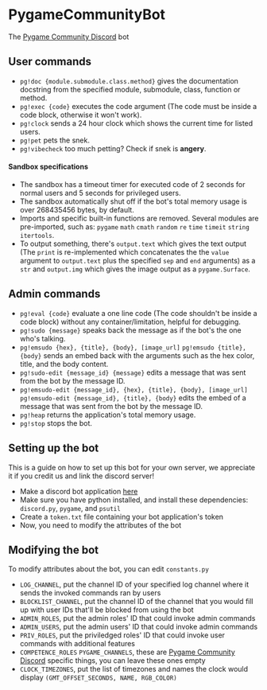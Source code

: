 # PygameCommunityBot
The [Pygame Community Discord](https://discord.gg/kD2Qq9tbKm) bot

## User commands
- `pg!doc {module.submodule.class.method}` gives the documentation docstring from the specified module, submodule, class, function or method.
- `pg!exec {code}` executes the code argument (The code must be inside a code block, otherwise it won't work).
- `pg!clock` sends a 24 hour clock which shows the current time for listed users.
- `pg!pet` pets the snek.
- `pg!vibecheck` too much petting? Check if snek is **angery**.

#### Sandbox specifications
- The sandbox has a timeout timer for executed code of 2 seconds for normal users and 5 seconds for privileged users.
- The sandbox automatically shut off if the bot's total memory usage is over 268435456 bytes, by default.
- Imports and specific built-in functions are removed. Several modules are pre-imported, such as: `pygame` `math` `cmath` `random` `re` `time` `timeit` `string` `itertools`.
- To output something, there's `output.text` which gives the text output (The `print` is re-implemented which concatenates the the `value` argument to `output.text` plus the specified `sep` and `end` arguments) as a `str` and `output.img` which gives the image output as a `pygame.Surface`.

## Admin commands
- `pg!eval {code}` evaluate a one line code (The code shouldn't be inside a code block) without any container/limitation, helpful for debugging.
- `pg!sudo {message}` speaks back the message as if the bot's the one who's talking.
- `pg!emsudo {hex}, {title}, {body}, [image_url]` `pg!emsudo {title}, {body}` sends an embed back with the arguments such as the hex color, title, and the body content.
- `pg!sudo-edit {message_id} {message}` edits a message that was sent from the bot by the message ID.
- `pg!emsudo-edit {message_id}, {hex}, {title}, {body}, [image_url]` `pg!emsudo-edit {message_id}, {title}, {body}` edits the embed of a message that was sent from the bot by the message ID.
- `pg!heap` returns the application's total memory usage.
- `pg!stop` stops the bot.


## Setting up the bot
This is a guide on how to set up this bot for your own server, we appreciate it if you credit us and link the discord server!
- Make a discord bot application [here](https://discord.com/developers/applications)
- Make sure you have python installed, and install these dependencies: `discord.py`, `pygame`, and `psutil`
- Create a `token.txt` file containing your bot application's token
- Now, you need to modify the attributes of the bot

## Modifying the bot
To modify attributes about the bot, you can edit `constants.py`
- `LOG_CHANNEL`, put the channel ID of your specified log channel where it sends the invoked commands ran by users
- `BLOCKLIST_CHANNEL`, put the channel ID of the channel that you would fill up with user IDs that'll be blocked from using the bot
- `ADMIN_ROLES`, put the admin roles' ID that could invoke admin commands
- `ADMIN_USERS`, put the admin users' ID that could invoke admin commands
- `PRIV_ROLES`, put the priviledged roles' ID that could invoke user commands with additional features
- `COMPETENCE_ROLES` `PYGAME_CHANNELS`,  these are [Pygame Community Discord](https://discord.gg/kD2Qq9tbKm) specific things, you can leave these ones empty
- `CLOCK_TIMEZONES`, put the list of timezones and names the clock would display `(GMT_OFFSET_SECONDS, NAME, RGB_COLOR)`
